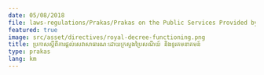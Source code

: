```yaml
---
date: 05/08/2018
file: laws-regulations/Prakas/Prakas on the Public Services Provided by the Ministry of Post and Telecommunications.pdf
featured: true
image: src/asset/directives/royal-decree-functioning.png
title: ប្រកាសស្តីពីការផ្តល់សេវាសាធារណៈដោយក្រសួងប្រៃសណីយ៍ និងទូរគមនាគមន៍
type: prakas
lang: km
---
```

